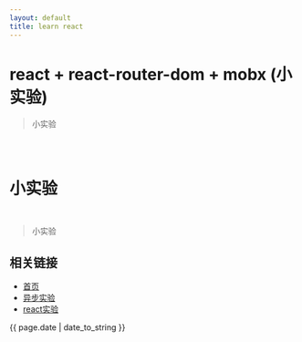 ```yaml
---
layout: default
title: learn react
---
```


# react + react-router-dom + mobx (小实验)

> 小实验


```

  

```

# 小实验

```


```

> 小实验





## 相关链接
- [首页](http://zhishan33.github.io/shanBlog/)
- [异步实验](http://zhishan33.github.io/shanBlog/scripts/js_asyn.html)
- [react实验](http://zhishan33.github.io/shanBlog/scripts/index.html)

<p>{{ page.date | date_to_string }}</p>